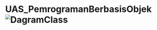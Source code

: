 # UAS_PemrogramanBerbasisObjek![DagramClass](https://github.com/user-attachments/assets/0d3c6168-af9e-42a2-9fb2-6060cd7c37f6)
